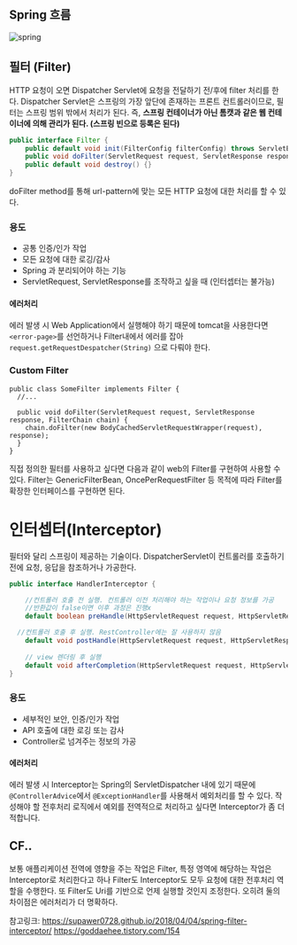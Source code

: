 ## Spring 흐름

![spring](https://user-images.githubusercontent.com/45115557/194739307-58d96f72-2c13-41dc-b6bc-4e696f4072fa.PNG)


## 필터 (Filter)


HTTP 요청이 오면 Dispatcher Servlet에 요청을 전달하기 전/후에 filter 처리를 한다. Dispatcher Servlet은 스프링의 가장 앞단에 존재하는 프론트 컨트롤러이므로, 필터는 스프링 범위 밖에서 처리가 된다. 즉, **스프링 컨테이너가 아닌 톰캣과 같은 웹 컨테이너에 의해 관리가 된다. (스프링 빈으로 등록은 된다)**

```java
public interface Filter { 
	public default void init(FilterConfig filterConfig) throws ServletException {} 
	public void doFilter(ServletRequest request, ServletResponse response, FilterChain chain) throws IOException, ServletException; 
	public default void destroy() {} 
}
```

doFilter method를 통해 url-pattern에 맞는 모든 HTTP 요청에 대한 처리를 할 수 있다.  

### 용도

- 공통 인증/인가 작업
- 모든 요청에 대한 로깅/감사
- Spring 과 분리되어야 하는 기능
- ServletRequest, ServletResponse를 조작하고 싶을 때 (인터셉터는 불가능)

#### 에러처리
에러 발생 시 Web Application에서 실행해야 하기 때문에 tomcat을 사용한다면 `<error-page>`를 선언하거나 Filter내에서 에러를 잡아 `request.getRequestDespatcher(String)` 으로 다뤄야 한다. 


### Custom Filter
```
public class SomeFilter implements Filter {
  //...
  
  public void doFilter(ServletRequest request, ServletResponse response, FilterChain chain) {
    chain.doFilter(new BodyCachedServletRequestWrapper(request), response);
  }
}

```
직접 정의한 필터를 사용하고 싶다면 다음과 같이 web의 Filter를 구현하여 사용할 수 있다. 
Filter는 GenericFilterBean, OncePerRequestFilter 등 목적에 따라 Filter를 확장한 인터페이스를 구현하면 된다. 


# 인터셉터(Interceptor)

필터와 달리 스프링이 제공하는 기술이다. DispatcherServlet이 컨트롤러를 호출하기 전에 요청, 응답을 참조하거나 가공한다. 


```java
public interface HandlerInterceptor { 

	//컨트롤러 호출 전 실행. 컨트롤러 이전 처리해야 하는 작업이나 요청 정보를 가공
	//반환값이 false이면 이후 과정은 진행x
	default boolean preHandle(HttpServletRequest request, HttpServletResponse response, Object handler) throws Exception { return true; } 

  //컨트롤러 호출 후 실행. RestController에는 잘 사용하지 않음
	default void postHandle(HttpServletRequest request, HttpServletResponse response, Object handler, @Nullable ModelAndView modelAndView) throws Exception { } 
	
	// view 렌더링 후 실행
	default void afterCompletion(HttpServletRequest request, HttpServletResponse response, Object handler, @Nullable Exception ex) throws Exception { } 
}

```

### 용도

- 세부적인 보안, 인증/인가 작업
- API 호출에 대한 로깅 또는 감사
- Controller로 넘겨주는 정보의 가공

#### 에러처리
에러 발생 시 Interceptor는 Spring의 ServletDispatcher 내에 있기 때문에 `@ControllerAdvice`에서 `@ExceptionHandler`를 사용해서 예외처리를 할 수 있다. 작성해야 할 전후처리 로직에서 예외를 전역적으로 처리하고 싶다면 Interceptor가 좀 더 적합니다. 


## CF..

보통 애플리케이션 전역에 영향을 주는 작업은 Filter, 특정 영역에 해당하는 작업은 Interceptor로 처리한다고 하나 Filter도 Interceptor도 모두 요청에 대한 전후처리 역할을 수행한다. 또 Filter도 Uri를 기반으로 언제 실행할 것인지 조정한다.
오히려 둘의 차이점은 에러처리가 더 명확하다. 

참고링크: 
https://supawer0728.github.io/2018/04/04/spring-filter-interceptor/
https://goddaehee.tistory.com/154
